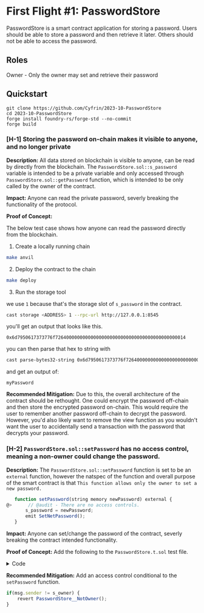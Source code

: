 # First Flight #1: PasswordStore

PasswordStore is a smart contract application for storing a password. Users should be able to store a password and then retrieve it later. Others should not be able to access the password.


## Roles

Owner - Only the owner may set and retrieve their password

## Quickstart

```
git clone https://github.com/Cyfrin/2023-10-PasswordStore
cd 2023-10-PasswordStore
​forge install foundry-rs/forge-std --no-commit
forge build
```

### [H-1] Storing the password on-chain makes it visible to anyone, and no longer private

**Description:** All data stored on blockchain is visible to anyone, can be read by directly from the blockchain. The `PasswordStore.sol::s_password` variable is intended to be a private variable and only accessed through `PasswordStore.sol::getPassword` function, which is intended to be only called by the owner of the contract.

**Impact:** Anyone can read the private password, severly breaking the functionality of the protocol.

**Proof of Concept:**

The below test case shows how anyone can read the password directly from the blockchain.

1. Create a locally running chain

```bash
make anvil
```

2. Deploy the contract to the chain

```bash
make deploy
```

3. Run the storage tool

we use `1` because that's the storage slot of `s_password` in the contract.

```bash
cast storage <ADDRESS> 1 --rpc-url http://127.0.0.1:8545
```

you'll get an output that looks like this.

`0x6d7950617373776f726400000000000000000000000000000000000000000014`

you can then parse that hex to string with

```bash
cast parse-bytes32-string 0x6d7950617373776f726400000000000000000000000000000000000000000014
```

and get an output of:

```
myPassword
```

**Recommended Mitigation:** Due to this, the overall architecture of the contract should be rethought. One could encrypt the password off-chain and then store the encrypted password on-chain. This would require the user to remember another password off-chain to decrypt the password. However, you'd also likely want to remove the view function as you wouldn't want the user to accidentally send a transaction with the password that decrypts your password.

### [H-2] `PasswordStore.sol::setPassword` has no access control, meaning a non-owner could change the password.

**Description:** The `PasswordStore.sol::setPassword` function is set to be an `external` function, however the natspec of the function and overall purpose of the smart contract is that `This function allows only the owner to set a new password.`
 
 ```js
    function setPassword(string memory newPassword) external {
@>      // @audit - There are no access controls.
        s_password = newPassword;
        emit SetNetPassword();
    }
 ```
    
**Impact:** Anyone can set/change the password of the contract, severly breaking the contract intended functionality.

**Proof of Concept:** Add the following to the `PasswordStore.t.sol` test file.

<details>

<summary>Code</summary>

```js
    function test_anyone_can_set_password(address randomAddress, string memory newPassword) public {
        vm.assume(randomAddress != owner);
        vm.prank(randomAddress);
        passwordStore.setPassword(newPassword);

        vm.prank(owner);
        string memory actualPassword = passwordStore.getPassword();
        assertEq(actualPassword, newPassword);
    }
```

</details>

**Recommended Mitigation:** Add an access control conditional to the `setPassword` function.

```js
if(msg.sender != s_owner) {
    revert PasswordStore__NotOwner();
}
```
